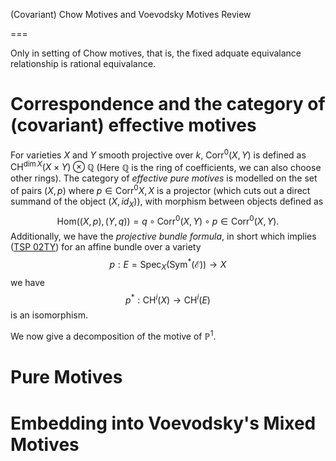 (Covariant) Chow Motives and Voevodsky Motives Review

===

Only in setting of Chow motives, that is, the fixed adquate equivalance relationship is rational equivalance.

# Correspondence and the category of (covariant) effective motives

For varieties $X$ and $Y$ smooth projective over $k$, $\mathrm{Corr}^0(X,Y)$ is defined as $\mathrm{CH}^{\dim X}(X\times Y)\otimes\mathbb{Q}$ (Here $\mathbb{Q}$ is the ring of coefficients, we can also choose other rings). The category of *effective pure motives* is modelled on the set of pairs $(X,p)$ where $p\in\mathrm{Corr}^0{X,X}$ is a projector (which cuts out a direct summand of the object $(X,id_X)$), with morphism between objects defined as $$
  \mathrm{Hom}((X,p),(Y,q))=q\circ\mathrm{Corr}^0(X,Y)\circ p\in\mathrm{Corr}^0(X,Y).
$$
Additionally, we have the *projective bundle formula*, in short which implies ([TSP 02TY](https://stacks.math.columbia.edu/tag/02TY)) for an affine bundle over a variety $$
  p:E=\mathrm{Spec}_X(\mathrm{Sym}^*(\mathcal{E}))\rightarrow X
$$
we have $$
  p^*:\mathrm{CH}^i(X)\rightarrow\mathrm{CH}^i(E)
$$
is an isomorphism.

We now give a decomposition of the motive of $\mathbb{P}^1$.

# Pure Motives

# Embedding into Voevodsky's Mixed Motives
